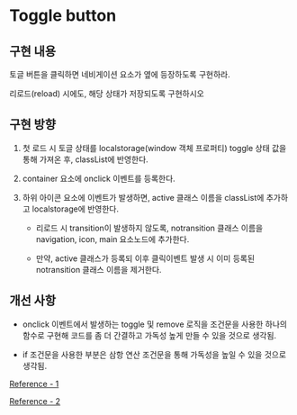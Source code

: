 # Toggle button

## 구현 내용

토글 버튼을 클릭하면 네비게이션 요소가 옆에 등장하도록 구현하라.

리로드(reload) 시에도, 해당 상태가 저장되도록 구현하시오

## 구현 방향

1. 첫 로드 시 토글 상태를 localstorage(window 객체 프로퍼티) toggle 상태 값을 통해 가져온 후, classList에 반영한다.

2. container 요소에 onclick 이벤트를 등록한다.

3. 하위 아이콘 요소에 이벤트가 발생하면, active 클래스 이름을 classList에 추가하고 localstorage에 반영한다.

   - 리로드 시 transition이 발생하지 않도록, notransition 클래스 이름을 navigation, icon, main 요소노드에 추가한다.

   - 만약, active 클래스가 등록되 이후 클릭이벤트 발생 시 이미 등록된 notransition 클래스 이름을 제거한다.

## 개선 사항

- onclick 이벤트에서 발생하는 toggle 및 remove 로직을 조건문을 사용한 하나의 함수로 구현해 코드를 좀 더 간결하고 가독성 높게 만들 수 있을 것으로 생각됨.

- if 조건문을 사용한 부분은 삼항 연산 조건문을 통해 가독성을 높일 수 있을 것으로 생각됨.

[Reference - 1](https://stackoverflow.com/questions/45348222/keep-list-toggle-state-on-page-refresh)

[Reference - 2](https://stackoverflow.com/questions/65693981/keeping-toggle-position-on-page-refresh)
